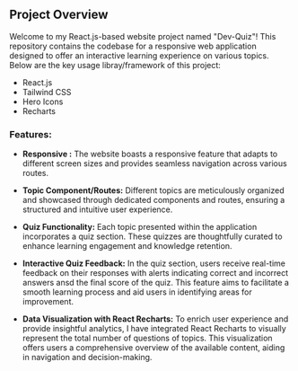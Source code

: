 ## Project Overview

Welcome to my React.js-based website project named "Dev-Quiz"! This repository contains the codebase for a responsive web application designed to offer an interactive learning experience on various topics. Below are the key usage libray/framework of this project:

- React.js
- Tailwind CSS
- Hero Icons
- Recharts

### Features:

- **Responsive :** The website boasts a responsive feature that adapts to different screen sizes and provides seamless navigation across various routes.
  
- **Topic Component/Routes:** Different topics are meticulously organized and showcased through dedicated components and routes, ensuring a structured and intuitive user experience.
  
- **Quiz Functionality:** Each topic presented within the application incorporates a quiz section. These quizzes are thoughtfully curated to enhance learning engagement and knowledge retention.
  
- **Interactive Quiz Feedback:** In the quiz section, users receive real-time feedback on their responses with alerts indicating correct and incorrect answers ansd the final score of the quiz. This feature aims to facilitate a smooth learning process and aid users in identifying areas for improvement.
  
- **Data Visualization with React Recharts:** To enrich user experience and provide insightful analytics, I have integrated React Recharts to visually represent the total number of questions of topics. This visualization offers users a comprehensive overview of the available content, aiding in navigation and decision-making.
